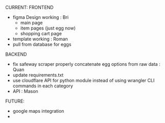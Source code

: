 CURRENT:
FRONTEND 
- figma Design working : Bri
    - main page
    - item pages (just egg now)
    - shopping cart page
- template working : Roman 
- pull from database for eggs


BACKEND
- fix safeway scraper properly concatenate egg options from raw data : Quan
- update requirements.txt
- use cloudflare API for python module instead of using wrangler CLI commands in each category
- API : Mason

FUTURE:
- google maps integration
- 